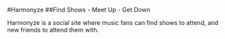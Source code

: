 #Harmonyze
##Find Shows - Meet Up - Get Down

Harmonyze is a social site where music fans can find shows to attend, and new friends to attend them with.

